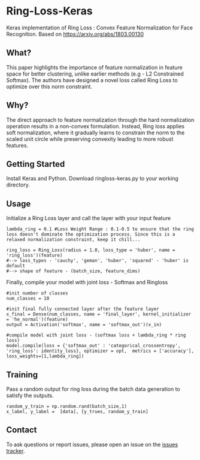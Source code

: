 # Ring-Loss-Keras
Keras implementation of Ring Loss : Convex Feature Normalization for Face Recognition. Based on https://arxiv.org/abs/1803.00130

## What?
This paper highlights the importance of feature normalization in feature space for better clustering, unlike earlier methods (e.g - L2 Constrained Softmax). The authors have designed a novel loss called Ring Loss to optimize over this norm constraint.

## Why?
The direct approach to feature normalization through the hard normalization operation results in a non-convex formulation. Instead, Ring loss applies soft normalization, where it gradually learns to constrain the norm to the scaled unit circle while preserving convexity leading to more robust features.

## Getting Started
Install Keras and Python.
Download ringloss-keras.py to your working directory. 

## Usage
Initialize a Ring Loss layer and call the layer with your input feature

```
lambda_ring = 0.1 #Loss Weight Range : 0.1-0.5 to ensure that the ring loss doesn't dominate the optimization process. Since this is a relaxed normalization constraint, keep it chill...

ring_loss = Ring_Loss(radius = 1.0, loss_type = 'huber', name = 'ring_loss')(feature)
#--> loss_types - 'cauchy', 'geman', 'huber', 'squared' - 'huber' is default
#--> shape of feature - (batch_size, feature_dims)

```

Finally, compile your model with joint loss - Softmax and Ringloss

```
#init number of classes
num_classes = 10

#init final fully connected layer after the feature layer
x_final = Dense(num_classes, name = 'final_layer', kernel_initializer = 'he_normal')(feature) 
output = Activation('softmax', name = 'softmax_out')(x_in)
    
#compile model with joint loss - (softmax loss + lambda_ring * ring loss)
model.compile(loss = {'softmax_out' : 'categorical_crossentropy', 'ring_loss': identity_loss}, optimizer = opt,  metrics = ['accuracy'], loss_weights=[1,lambda_ring])     
```

## Training

Pass a random output for ring loss during the batch data generation to satisfy the outputs.

```
random_y_train = np.random.rand(batch_size,1)
x_label, y_label =  [data], [y_trues, random_y_train]
```

## Contact
To ask questions or report issues, please open an issue on the [issues tracker](https://github.com/vsatyakumar/Ring-Loss-Keras/issues).
